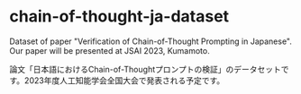 # chain-of-thought-ja-dataset
Dataset of paper "Verification of Chain-of-Thought Prompting in Japanese". Our paper will be presented at JSAI 2023, Kumamoto.

論文「日本語におけるChain-of-Thoughtプロンプトの検証」のデータセットです。2023年度人工知能学会全国大会で発表される予定です。
